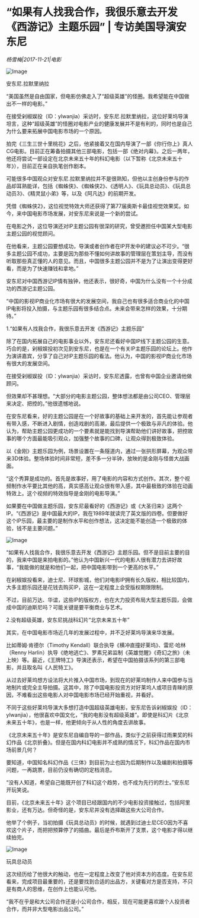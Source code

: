 # “如果有人找我合作，我很乐意去开发《西游记》主题乐园” | 专访美国导演安东尼

*杨雪梅|2017-11-21|电影*

![Image](http://si1.go2yd.com/get-image/0IUcLYQNjI8)

安东尼.拉默里纳拉

“美国虽然是自由国家，但电影仿佛走入了“超级英雄”的怪圈。我希望能在中国做出不一样的电影。”

在接受剁椒娱投（ID：ylwanjia）采访时，安东尼.拉默里纳拉，这位好莱坞导演坦言，这种“超级英雄”的怪圈对电影产业的健康发展并不是有利的，同时也是自己为什么要来拓展中国电影市场的一个原因。

拍完《三生三世十里桃花》之后，他紧接着又在国内导演了一部《你行你上》真人CG电影。目前正在筹备拍摄其他三部电影，包括一部《绝对内幕》。之后一两年，他还将尝试一部设定在北京未来五十年的科幻电影（以下暂称《北京未来五十年》），目前正在亲自执笔创作剧本。

可能很多中国观众对安东尼.拉默里纳拉并不是很熟知，但他以主创身份参与的作品却耳熟能详，包括《蜘蛛侠》、《蜘蛛侠2》、《透明人》、《玩具总动员》、《玩具总动员3》、《精灵鼠小弟》等，以及《阿凡达》的前期开发。

凭借《蜘蛛侠2》，这位视觉特效大师还获得了第77届奥斯卡最佳视觉效果奖。如今，来中国电影市场发展，对安东尼来说是一个新的尝试。

在电影之外，这位导演还对IP主题公园有很深的研究，曾受邀担任中国某大型电影主题公园的视觉顾问。

在他看来，主题公园要想成功，导演或者创作者在IP开发中的建议必不可少。“很多主题公园不成功，主要是因为那些不懂如何讲故事的管理层在策划主导，而没有听取那些真正懂的人的意见。而且，中国很多主题公园并不是为了让演出变得更好看，而是为了快速赚钱和拿地。”

安东尼对中国西游记IP情有独钟，他还表示，很好奇，中国为什么没有一个十分成功的西游记主题公园。

“中国的影视IP商业化市场有很大的发展空间，我自己也有很多适合商业化的中国IP电影将投入拍摄，与主题乐园有很多结合点。未来会带来怎样的效果，十分期待。”

1.“如果有人找我合作，我很乐意去开发《西游记》主题乐园”

除了在国内拓展自己的电影事业以外，安东尼还看好中国IP线下主题公园的生意。巧合的是，剁椒娱投初次见到安东尼，也是在一个有关IP主题乐园的论坛上。他作为演讲嘉宾，分享了自己对IP主题乐园的看法。他认为，中国的影视IP商业化市场有很大的发展空间。

在接受剁椒娱投（ID：ylwanjia）采访时，安东尼透露，也曾有中国企业邀请他做顾问。

但效果却不甚理想。“大部分的电影主题公园，整体想法都是由公司CEO、管理层来决定、把控的。”他很遗憾地说。

在安东尼看来，好的主题公园是在一个好故事的基础上来开发的，首先能让参观者有带入感，不断进入剧情，创造戏剧的高潮，最后提供一个极致与非凡的体验。他认为，帮助主题公园更成功的一个要素就是能找到导演帮助他们讲好故事，把控故事的哪个方面最能吸引观众，加强整个故事的口碑，让观众得到极致体验。

以《金刚》主题乐园为例，场景设置在一条隧道内，通过一张拱形屏幕，为观众带来3D体验。整场体验时间非常短，差不多一分半钟，放映的是金刚与怪兽大战画面。

“这个秀算是成功的。首先是故事好，用了电影的内容和方式创作。其次，整个视频制作水平要比其他的高，真实感高让观众很有带入感，其中最极致的体验在动画特效上。这个视频的特效指导是金刚的电影导演。”

如果要在中国做主题乐园，安东尼最看好的《西游记》或《大圣归来》这两个IP。“《西游记》是中国最大的IP，我在1989年就读完了英文版的四卷。但要做好这个IP乐园，最主要的是制作水平和创作想法，这决定能不能创造一个极致的体验，钱不是主要问题。”

![Image](http://si1.go2yd.com/get-image/0IUcLZtgcTY)

“如果有人找我合作，我很乐意去开发《西游记》主题乐园。但不是目前主要的目的，我来中国是来拍电影的。”他认为中国新兴一代的电影人很有潜力去讲好故事，“我能做的就是和他们一起，把中国电影带到一个更高的水平。”

在剁椒娱投看来，迪士尼、环球影城，他们对电影IP拥有长久版权，相比较国内，大多主题乐园还是花钱去购买IP，这在一定程度上会受版权期限限制。

不过，目前万达、华谊，这些IP的版权方，也在大力投资布局大型主题乐园，会做成中国的迪斯尼吗？可能关键是要平衡商业与艺术。

2.没有超级英雄，安东尼挑战科幻片“北京未来五十年”

其实，在中国电影市场近几年的发展过程中，并不乏好莱坞导演来华发展。

比如蒂姆·肯德尔（Timothy Kendall）联合执导《横冲直撞好莱坞》、雷尼·哈林（Renny Harlin）执导《绝地逃亡》、罗素兄弟监制《英雄觉醒》《奇幻之旅》（未上映）等。最近，《王牌特工》导演还表示，希望在中国拍摄该系列的第三部电影，并且取名叫《人民特工》。

从过去好莱坞想方设法将大片推入中国市场，到现在的好莱坞制作人来中国参与当地制片或完全主导拍摄。这其中，除了中国电影投资方对好莱坞人或项目青睐的原因，不难看出这些电影人对中国电影市场已经开始重视，并看好。

不同于这些好莱坞导演大多想打造中国超级英雄电影，安东尼告诉剁椒娱投（ID：ylwanjia），他很喜欢中国文化，“我的电影没有超级英雄”。即使是科幻片《北京未来五十年》，也是一样，他更倾向于从人性的角度去讲故事。

《北京未来五十年》是安东尼自编自导的一部作品，类似于之前获得过雨果奖的科幻作品《北京折叠》。但是在国内科幻电影并不成熟的情况下，科幻作品在国内市场前景几何？

要知道，中国知名科幻作品《三体》到目前为止也因为后期制作以及编剧和拍摄等问题，一再跳票，目前仍没有确切的定档消息。

“没有人知道，希望自己能既开创了科幻这个趋势，也不成为先行的烈士。”安东尼开玩笑说。

目前，《北京未来五十年》这个项目已经跟国内的不少电影投资接触过，包括阿里影业，还有万达。但奇怪的是，安东尼并没有选择跟这些大公司合作。

他举了个例子，当初拍摄《玩具总动员》的时候，就遇到过迪士尼CEO因为不喜欢这个片子，而把把预算停了的插曲。最后是乔布斯开了支票，这个电影才得以继续拍完。

![Image](http://si1.go2yd.com/get-image/0IUcLX9DSpk)

玩具总动员

这次经历给了他很大的触动，也在一定程度上改变了他对资本方的态度。在安东尼看来，完成项目最重要的，还是要找到合适的出品方，关键看对方是否支持，不只是有商人的思维，在创作上也能认可他。

“我不在乎是和大公司合作还是小公司合作，相反，现在可能更喜欢跟个人投资者合作，而并非大型电影出品公司。”

